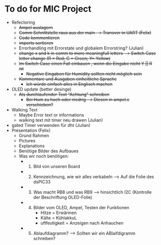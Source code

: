 # To do for MIC Project

* Refectoring
  * ~~Ampel auslagern~~
  * ~~Comm Schnittstelle raus aus der main --> Transver in UART (Felix)~~
  * ~~Code kommentieren~~
  * ~~imports sortieren~~
  * Errorhandling mit Errorstate und globalem Errorstring? (Julian)
  * ~~change x and k in comm to more meaningfull letters --> Switch Case letter change (R = Red; G = Green; Y= Yellow)~~
  * ~~Im Switch Case einen Fall einbauen , wenn die Eingabe nicht Y || R ist~~
    * ~~Negative Eingaben für Humidity sollten nicht möglich sein~~
  * ~~Kommentare und Ausgaben einheitliche Sprache~~
    * ~~Ich würde einfach alles in Englisch machen~~
* OLED update (better desinge)
  * ~~Als durchlaufender Text "Achtung" schreiben~~
    * ~~Bei Hum zu hoch oder niedrig --> Diesen in ampel.c verschieben?~~
* Walking Text
  * Maybe Error text or informations
  * walking text mit timer neu drawen (Julian)
* gated Timer verwenden für dht (Julian)
* Presentation (Felix)
  * Grund Rahmen
  * Pictures
  * Explanations
  * Benötige Bilder des Aufbaues
  * Was wir noch benötigen:
    * 1. Bild von unseren Board
    * 2. Kennzeichnung, wie wir alles verkabeln --> Auf die Folie des dsPIC33
    * 3. Was macht RB8 und was RB9 --> hinsichtlich I2C (Kontrolle der Beschriftung OLED-Folie)
    * 4. Bilder vom OLED, Ampel, Testen der Funktionen
          * Hitze = Erwärmen
          * Kälte = KühlakkuL
          * uftfeutigkeit = Anzeigen nach Anhauchen
    * 5. Ablaufdiagramm? --> Sollten wir ein ABlaifdigramm schreiben?
